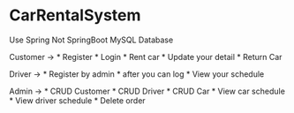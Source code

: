 # CarRentalSystem

Use Spring 
Not SpringBoot
MySQL Database

Customer ->
      * Register
      * Login
      * Rent car
      * Update your detail
      * Return Car
      
Driver ->
      * Register by admin
      * after you can log
      * View your schedule

Admin  ->
      * CRUD Customer
      * CRUD Driver
      * CRUD Car
      * View car schedule
      * View driver schedule
      * Delete order
      
